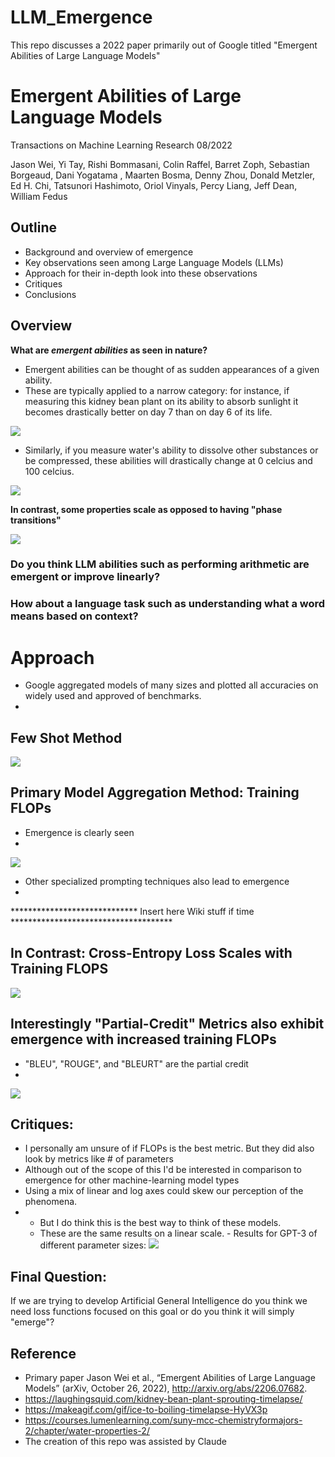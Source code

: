 # LLM_Emergence
This repo discusses a 2022 paper primarily out of Google titled "Emergent Abilities of Large Language Models"

# Emergent Abilities of Large Language Models
Transactions on Machine Learning Research 08/2022

Jason Wei, Yi Tay, Rishi Bommasani, Colin Raffel, Barret Zoph, Sebastian Borgeaud, Dani Yogatama , Maarten Bosma, Denny Zhou, Donald Metzler, Ed H. Chi, Tatsunori Hashimoto, Oriol Vinyals, Percy Liang, Jeff Dean, William Fedus

## Outline
- Background and overview of emergence
- Key observations seen among Large Language Models (LLMs)
- Approach for their in-depth look into these observations
- Critiques
- Conclusions


## Overview
**What are _emergent abilities_ as seen in nature?** 
- Emergent abilities can be thought of as sudden appearances of a given ability.
- These are typically applied to a narrow category: for instance, if measuring this kidney bean plant on its ability to absorb sunlight
  it becomes drastically better on day 7 than on day 6 of its life.
  
![](img/kidney-bean-plant-timelapse.gif)

- Similarly, if you measure water's ability to dissolve other substances or be compressed, these abilities will drastically change
  at 0 celcius and 100 celcius.
  
![](img/boiling.gif)

**In contrast, some properties scale as opposed to having "phase transitions"**

![](img/water_density.jpg)

### Do you think LLM abilities such as performing arithmetic are emergent or improve linearly?

### How about a language task such as understanding what a word means based on context?

# Approach

- Google aggregated models of many sizes and plotted all accuracies on widely used and approved of benchmarks.
- 
## Few Shot Method

![](img/F1_Fewshot.png)

## Primary Model Aggregation Method: **Training FLOPs**

- Emergence is clearly seen
- 
![](img/F2_FewShot_Benchmarks.png)

- Other specialized prompting techniques also lead to emergence
- 
***************************** Insert here Wiki stuff if time *************************************
  
## In Contrast: Cross-Entropy Loss Scales with Training FLOPS

![](img/MoreLinear.png)

## Interestingly "Partial-Credit" Metrics also exhibit emergence with increased training FLOPs

- "BLEU", "ROUGE", and "BLEURT" are the partial credit
- 
![](img/AppF7_Partial_Cred_NotLinear.png)

## Critiques:
- I personally am unsure of if FLOPs is the best metric. But they did also look by metrics like # of parameters
- Although out of the scope of this I'd be interested in comparison to emergence for other machine-learning model types
- Using a mix of linear and log axes could skew our perception of the phenomena.
- - But I do think this is the best way to think of these models.
  - These are the same results on a linear scale.
		  - Results for GPT-3 of different parameter sizes:
      ![](img/LinearScale.png)

## Final Question:
If we are trying to develop Artificial General Intelligence do you think we need loss functions focused on this goal
or do you think it will simply "emerge"?


## Reference
- Primary paper Jason Wei et al., “Emergent Abilities of Large Language Models” (arXiv, October 26, 2022), http://arxiv.org/abs/2206.07682.
- https://laughingsquid.com/kidney-bean-plant-sprouting-timelapse/
- https://makeagif.com/gif/ice-to-boiling-timelapse-HyVX3p
- https://courses.lumenlearning.com/suny-mcc-chemistryformajors-2/chapter/water-properties-2/
- The creation of this repo was assisted by Claude 

